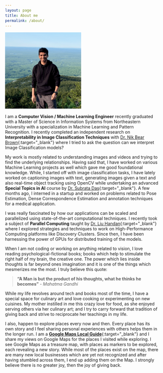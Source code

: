 ```yaml
---
layout: page
title: About me
permalink: /about/
--- 
```


<img src="/img/nikunj.png" alt="Profile" width="250" height="250">
    
I am a <b>Computer Vision / Machine Learning Engineer</b> recently graduated with a Master of Science in Information Systems from
Northeastern University with a specialization in Machine Learning and Pattern Recognition. I recently completed an 
independent research on <b>Interpretability in Image Classification Techniques</b> with
[Dr. Nik Bear Brown](https://www.linkedin.com/in/nikbearbrown/){:target="_blank"} where I tried to ask the question can we interpret
Image Classification models? 

My work is mostly related to understanding images and videos and trying to find the underlying relationships. 
Having said that, I have worked on various Machine Learning projects as well which gave me good foundational knowledge. 
While, I started off with image classification tasks, I have lately worked on captioning images with text, generating 
images given a text and also real-time object tracking using OpenCV while undertaking an advanced <b>Special Topics in 
AI</b> course by [Dr. Subrata Das](https://www.linkedin.com/in/subrata-das-1293354/){:target="_blank"}. A few months 
ago, I interned in a startup and worked on problems related to Pose Estimation, Dense Correspondence Estimation and 
annotation techniques for a medical application.

I was really fascinated by how our applications can be scaled and parallelized using state-of-the-art computational 
techniques. I recently took a subject of <b>Parallel Computing</b> taught by [Dr. Liu Handan](https://www.linkedin.com/in/handan-liu-439050169/){:target="_blank"} where I explored strategies and techniques to 
work on High-Performance Computing platforms like Discovery Clusters. Since then, I have been harnessing the power of 
GPUs for distributed training of the models.

When I am not coding or working on anything related to vision, I love reading psychological-fictional books; 
books which help to stimulate the right half of my brain, the creative one. The power which lies inside thoughts is 
far beyond ones imagination and it is one of the things which mesmerizes me the most. I truly believe this quote:

> <b>“A Man is but the product of his thoughts, what he thinks he becomes”</b> - <i>Mahatma Gandhi</i>

While my life revolves around tech and books most of the time, I have a special space for culinary art and love cooking 
or experimenting on new cuisines. My mother instilled in me this crazy love for food, as she enjoyed serving others via 
her culinary art; and I try to carry forward that tradition of giving back and strive to reciprocate her teachings in my 
life.

I also, happen to explore places every now and then. Every place has its own story and I feel sharing personal 
experiences with others helps them in the longer run. I am a [<b>Google Maps Local Guide</b>](https://goo.gl/maps/cDFTikbdW9k){:target="_blank"} and I share my views on Google Maps 
for the places I visited while exploring. I see Google Maps as a treasure map, with places as markers to be explored, 
each revealing a new story. While most of the places exist on the map, there are many new local businesses which are yet 
not recognized and after having stumbled across them, I end up adding them on the Map. I strongly believe there is no 
greater joy, then the joy of giving back.
 

